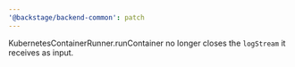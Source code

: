 ```yaml
---
'@backstage/backend-common': patch
---
```


KubernetesContainerRunner.runContainer no longer closes the `logStream` it receives as input.
